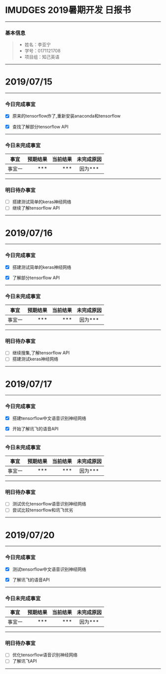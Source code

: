 # IMUDGES 2019暑期开发 日报书
-------


### 基本信息
> * 姓名：李亚宁
> * 学号：0171121708
> * 项目组：知己英语

-------
# 2019/07/15

-------

### 今日完成事宜
- [x]  原来的tensorflow炸了,重新安装anaconda和tensorflow
- [x]  查找了解部分tensorflow API


-----
### 今日未完成事宜


| 事宜     |预期结果| 当前结果  | 未完成原因   | 
| --------   | -----:  | -----:  | :----:  |
|  事宜一  | *** | ***  | 因为*** |


------
### 明日待办事宜
- [ ]  搭建测试简单的keras神经网络
- [ ]  继续了解tensorflow API
-------


# 2019/07/16

-------

### 今日完成事宜
- [x]  搭建测试简单的keras神经网络
- [x]  了解部分tensorflow API


-----
### 今日未完成事宜


| 事宜     |预期结果| 当前结果  | 未完成原因   | 
| --------   | -----:  | -----:  | :----:  |
|  事宜一  | *** | ***  | 因为*** |


------
### 明日待办事宜
- [ ] 继续搜集,了解tensorflow API
- [ ] 搭建测试keras神经网络
-------

# 2019/07/17

-------

### 今日完成事宜
- [x]  搭建tensorflow中文语音识别神经网络
- [x]  开始了解讯飞的语音API


-----
### 今日未完成事宜


| 事宜     |预期结果| 当前结果  | 未完成原因   | 
| --------   | -----:  | -----:  | :----:  |
|  事宜一  | *** | ***  | 因为*** |


------
### 明日待办事宜
- [ ] 测试优化tensorflow语音识别神经网络
- [ ] 尝试比较tensorflow和讯飞优劣
-------


# 2019/07/20

-------

### 今日完成事宜
- [x]  测试tensorflow中文语音识别神经网络
- [x]  了解讯飞的语音API


-----
### 今日未完成事宜


| 事宜     |预期结果| 当前结果  | 未完成原因   | 
| --------   | -----:  | -----:  | :----:  |
|  事宜一  | *** | ***  | 因为*** |


------
### 明日待办事宜
- [ ] 优化tensorflow语音识别神经网络
- [ ] 了解讯飞API
-------

